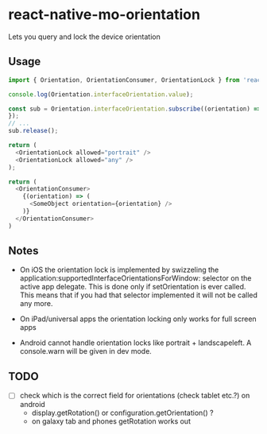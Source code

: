 # react-native-mo-orientation

Lets you query and lock the device orientation

## Usage

```ts
import { Orientation, OrientationConsumer, OrientationLock } from 'react-native-mo-orientation';

console.log(Orientation.interfaceOrientation.value);

const sub = Orientation.interfaceOrientation.subscribe((orientation) => {
});
// ...
sub.release();

return (
  <OrientationLock allowed="portrait" />
  <OrientationLock allowed="any" />
);

return (
  <OrientationConsumer>
    {(orientation) => (
      <SomeObject orientation={orientation} />
    )}
  </OrientationConsumer>
)
```

## Notes
- On iOS the orientation lock is implemented by swizzeling the
  application:supportedInterfaceOrientationsForWindow: selector on the active
  app delegate. This is done only if setOrientation is ever called. This means
  that if you had that selector implemented it will not be called any more.

- On iPad/universal apps the orientation locking only works for full screen apps

- Android cannot handle orientation locks like portrait + landscapeleft. A
  console.warn will be given in dev mode.

## TODO
- [ ] check which is the correct field for orientations (check tablet etc.?) on android
  - display.getRotation() or configuration.getOrientation() ?
  - on galaxy tab and phones getRotation works out
